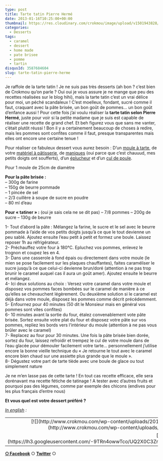 ```yaml
---
type: post
title: Tarte tatin Pierre Hermé
date: 2013-01-16T10:25:00+00:00
thumbnail: https://res.cloudinary.com/crokmou/image/upload/v1501943828/20130113_tarte_tatin_pomme_0050.jpg
categories: 
  - Desserts
tags: 
  - caramel
  - dessert
  - home made
  - pate brisee
  - pomme
  - tartin
disqusId: 3587684604
slug: tarte-tatin-pierre-herme
---
```


Je raffole de la tarte tatin ! Je ne suis pas très desserts (ah bon ? c’est bien de Crokmou qu’on parle ? Oui oui je vous assure je ne mange que peu des recettes réalisées sur le blog hihi), mais la tarte tatin c’est un vrai délice pour moi, un péché scandaleux ! C’est moelleux, fondant, sucré comme il faut, craquant avec la pâte brisée, un bon goût de pommes… un bon goût d’enfance aussi ! Pour cette fois j’ai voulu réaliser la **tarte tatin selon Pierre Hermé**, juste pour voir si la petite madame que je suis est capable de réaliser une recette de grand chef. Et beh figurez vous que sans me vanter, c’était plutôt réussi ! Bon il y a certainement beaucoup de choses à redire, mais les pommes sont confites comme il faut, presque transparentes mais elles ont encore une certaine tenue !

Pour réaliser ce fabuleux dessert vous aurez besoin : D’un [moule à tarte](http://www.rueducommerce.fr/index/moule%20tarte), de votre [matériel à pâtisserie](http://www.rueducommerce.fr/m/pl/malid:12468605), de [maniques](http://www.rueducommerce.fr/m/pl/malid:4769931) (oui parce que c’est chauuud, mes petits doigts ont soufferts), d’un [éplucheur](http://www.rueducommerce.fr/m/pl/malid:43774618) et d’un [cul de poule](http://www.rueducommerce.fr/m/pl/malid:48515370).

Pour 1 moule de 25cm de diamètre

**Pour la pâte brisée :**  
– 300g de farine  
– 150g de beurre pommade  
– 1 pincée de sel  
– 2/3 cuillère à soupe de sucre en poudre  
– 80 ml d’eau

**Pour « tatiner » :** (oui je sais cela ne se dit pas) – 7/8 pommes – 200g de sucre – 130g de beurre

1- Tout d’abord la pâte : Mélangez la farine, le sucre et le sel avec le beurre pommade à l’aide de vos petits doigts jusqu’à ce que le tout devienne un peu sablé. Ajoutez ensuite l’eau petit à petit et formez une boule. Laissez reposer 1h au réfrigérateur.  
2- Préchauffez votre four à 180°C. Epluchez vos pommes, enlevez le trognon et coupez les en 4.  
3- Dans une casserole à fond épais ou directement dans votre moule (le mien se pose facilement sur les plaques chauffantes), faites caraméliser le sucre jusqu’à ce que celui-ci devienne brun/doré (attention à ne pas trop brunir le caramel auquel cas il aura un goût amer). Ajoutez ensuite le beurre et mélangez.  
4- Ici deux solutions au choix : Versez votre caramel dans votre moule et disposez vos pommes faces bombées sur le caramel de manière à ce qu’elles se chevauchent légèrement. Ou deuxième solution si le caramel est déjà dans votre moule, disposez les pommes comme décrit précédemment.  
5- Enfournez pour 40 minutes (50 dit le Monsieur mais en général vos pommes sont vites confites)  
6- 10 minutes avant la sortie du four, étalez convenablement vote pâte brisée. Sortez ensuite votre plat du four et disposez votre pâte sur vos pommes, repliez les bords vers l’intérieur du moule (attention à ne pas vous brûler avec le caramel)  
7- Replacez au four pour 30 minutes. Une fois la pâte brisée bien dorée, sortez du four, laissez refroidir et trempez le cul de votre moule dans de l’eau glacée pour démouler facilement votre tarte… personnellement j’utilise encore la bonne vieille technique du « Je retourne le tout avec le caramel encore bien chaud sur une assiette plus grande que le moule ».  
8- Dégustez votre part de tarte tiède avec une boule de glace ou tout simplement nature

Je ne m’en lasse pas de cette tarte ! En tout cas recette efficace, elle sera dorénavant ma recette fétiche de tatinage ! A tester avec d’autres fruits et pourquoi pas des légumes, comme par exemple des chicons (endives pour les plus français d’entre nous)

**Et vous quel est votre dessert préféré ?**  

_[In english](https://lh3.googleusercontent.com/-9TRn4owwTco/UQ2X0C3ZrDI/AAAAAAAAGgQ/Xpuj7djyKZw/s842/tatin_pie_by_pierre_herme.jpg) :_

<table style="margin-left: auto; margin-right: auto; text-align: center;" cellspacing="0" cellpadding="0" align="center">

<tbody>

<tr>

<td style="text-align: center;">[![](http://www.crokmou.com/wp-content/uploads/2013/01/tatin_pie_by_pierre_herme-300x2121-300x212.jpg)](http://www.crokmou.com/wp-content/uploads/2013/01/tatin_pie_by_pierre_herme-300x2121.jpg)</td>

</tr>

<tr>

<td style="text-align: center;">[Here](https://lh3.googleusercontent.com/-9TRn4owwTco/UQ2X0C3ZrDI/AAAAAAAAGgQ/Xpuj7djyKZw/s842/tatin_pie_by_pierre_herme.jpg)</td>

</tr>

</tbody>

</table>

[**○<span style="font-size: xx-small; margin: 0px; outline: 0px; padding: 0px;"><span style="font-family: Arial, Helvetica, sans-serif; margin: 0px; outline: 0px; padding: 0px;"> </span></span>Facebook**](https://www.facebook.com/pages/CroKMou/148093255259077) ○ [**Twitter**](https://twitter.com/Crokmou) ○